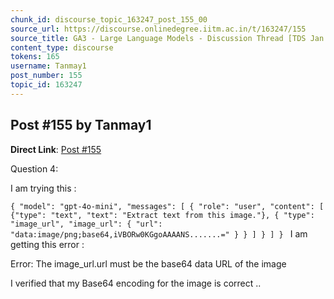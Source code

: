 ```yaml
---
chunk_id: discourse_topic_163247_post_155_00
source_url: https://discourse.onlinedegree.iitm.ac.in/t/163247/155
source_title: GA3 - Large Language Models - Discussion Thread [TDS Jan 2025]
content_type: discourse
tokens: 165
username: Tanmay1
post_number: 155
topic_id: 163247
---
```


## Post #155 by Tanmay1

**Direct Link**: [Post #155](https://discourse.onlinedegree.iitm.ac.in/t/163247/155)

Question 4:

I am trying this :

`{
 "model": "gpt-4o-mini",
 "messages": [
 {
 "role": "user",
 "content": [
 {"type": "text", "text": "Extract text from this image."},
 {
 "type": "image_url",
 "image_url": { "url": "data:image/png;base64,iVBORw0KGgoAAAANS.......=" }
 }
 ]
 }
 ]
}
`
I am getting this error :

Error: The image_url.url must be the base64 data URL of the image

I verified that my Base64 encoding for the image is correct ..
